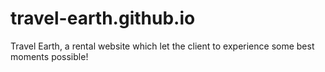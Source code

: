 # travel-earth.github.io
Travel Earth, a rental website which let the client to experience some best moments possible!

